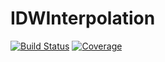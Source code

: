 # IDWInterpolation

[![Build Status](https://github.com/evanderveer/IDWInterpolation.jl/actions/workflows/CI.yml/badge.svg?branch=main])](https://github.com/evanderveer/IDWInterpolation.jl/actions/workflows/CI.yml?query=branch%3Amain])
[![Coverage](https://codecov.io/gh/evanderveer/IDWInterpolation.jl/branch/main]/graph/badge.svg)](https://codecov.io/gh/evanderveer/IDWInterpolation.jl)

